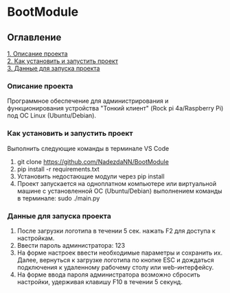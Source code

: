 # BootModule

## Оглавление  
[1. Описание проекта](./README.md#Описание-проекта)   
[2. Как установить и запустить проект](./README.md#Как-установить-проект)  
[3. Данные для запуска проекта](./README.md#Данные-для-запуска-проекта)

### Описание проекта    
Программное обеспечение для администрирования и функционирования устройства "Тонкий клиент" (Rock pi 4a/Raspberry Pi) под ОС Linux (Ubuntu/Debian).

### Как установить и запустить проект
Выполнить следующие команды в терминале VS Code
1. git clone https://github.com/NadezdaNN/BootModule
2. pip install -r requirements.txt
3. Установить недостающие модули через pip install
4. Проект запускается на одноплатном компьютере или виртуальной машине с установленной ОС (Ubuntu/Debian) выполнением команды в терминале: sudo ./main.py

### Данные для запуска проекта
1. После загрузки логотипа в течении 5 сек. нажать F2 для доступа к настройкам.
2. Ввести пароль администратора: 123
3. На форме настроек ввести необходимые параметры и сохранить их. Далее, вернуться к загрузке логотипа по кнопке ESC и дождаться подключения к удаленному рабочему столу или web-интерфейсу.
4. На форме ввода пароля администратора возможно сбросить настройки, удерживая клавишу F10 в течении 5 секунд.
